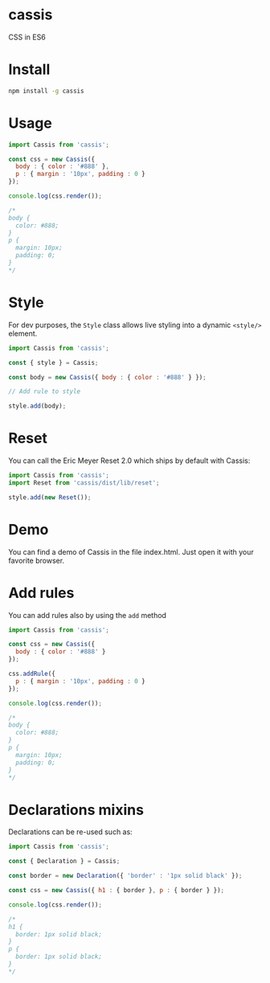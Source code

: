 cassis
===

CSS in ES6

# Install

```bash
npm install -g cassis
```

# Usage

```js
import Cassis from 'cassis';

const css = new Cassis({
  body : { color : '#888' },
  p : { margin : '10px', padding : 0 }
});

console.log(css.render());

/*
body {
  color: #888;
}
p {
  margin: 10px;
  padding: 0;
}
*/
```

# Style

For dev purposes, the `Style` class allows live styling into a dynamic `<style/>` element.

```js
import Cassis from 'cassis';

const { style } = Cassis;

const body = new Cassis({ body : { color : '#888' } });

// Add rule to style

style.add(body);
```

# Reset

You can call the Eric Meyer Reset 2.0 which ships by default with Cassis:

```js
import Cassis from 'cassis';
import Reset from 'cassis/dist/lib/reset';

style.add(new Reset());
```

# Demo

You can find a demo of Cassis in the file index.html. Just open it with your favorite browser.

# Add rules

You can add rules also by using the `add` method

```js
import Cassis from 'cassis';

const css = new Cassis({
  body : { color : '#888' }
});

css.addRule({
  p : { margin : '10px', padding : 0 }
});

console.log(css.render());

/*
body {
  color: #888;
}
p {
  margin: 10px;
  padding: 0;
}
*/
```

# Declarations mixins

Declarations can be re-used such as:

```js
import Cassis from 'cassis';

const { Declaration } = Cassis;

const border = new Declaration({ 'border' : '1px solid black' });

const css = new Cassis({ h1 : { border }, p : { border } });

console.log(css.render());

/*
h1 {
  border: 1px solid black;
}
p {
  border: 1px solid black;
}
*/
```
